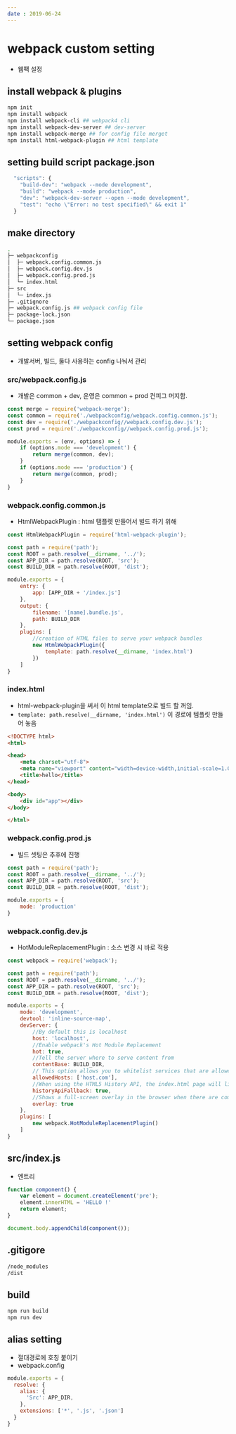 ```yaml
---
date : 2019-06-24
---
```


# webpack custom setting

- 웹팩 설정

## install webpack & plugins

```bash
npm init
npm install webpack
npm install webpack-cli ## webpack4 cli
npm install webpack-dev-server ## dev-server
npm install webpack-merge ## for config file merget
npm install html-webpack-plugin ## html template
```

## setting build script package.json

```js
  "scripts": {
    "build-dev": "webpack --mode development",
    "build": "webpack --mode production",
    "dev": "webpack-dev-server --open --mode development",
    "test": "echo \"Error: no test specified\" && exit 1"
  }
```

## make directory

```bash
.
├─ webpackconfig
│  ├─ webpack.config.common.js
│  ├─ webpack.config.dev.js
│  ├─ webpack.config.prod.js
│  └─ index.html
├─ src
│  └─ index.js
├─ .gitignore
├─ webpack.config.js ## webpack config file
├─ package-lock.json
└─ package.json
```

## setting webpack config

- 개발서버, 빌드, 둘다 사용하는 config 나눠서 관리


### src/webpack.config.js
- 개발은 common + dev, 운영은 common + prod 컨피그 머지함.

```js
const merge = require('webpack-merge');
const common = require('./webpackconfig/webpack.config.common.js');
const dev = require('./webpackconfig//webpack.config.dev.js');
const prod = require('./webpackconfig//webpack.config.prod.js');

module.exports = (env, options) => {
    if (options.mode === 'development') {
        return merge(common, dev);
    }
    if (options.mode === 'production') {
        return merge(common, prod);
    }
}
```

### webpack.config.common.js
- HtmlWebpackPlugin : html 탬플렛 만들어서 빌드 하기 위해

```js
const HtmlWebpackPlugin = require('html-webpack-plugin');

const path = require('path');
const ROOT = path.resolve(__dirname, '../');
const APP_DIR = path.resolve(ROOT, 'src');
const BUILD_DIR = path.resolve(ROOT, 'dist');

module.exports = {
    entry: {
        app: [APP_DIR + '/index.js']
    },
    output: {
        filename: '[name].bundle.js',
        path: BUILD_DIR
    },
    plugins: [
        //creation of HTML files to serve your webpack bundles
        new HtmlWebpackPlugin({
            template: path.resolve(__dirname, 'index.html')
        })
    ]
}
```

### index.html

- html-webpack-plugin을 써서 이 html template으로 빌드 할 꺼임.
- `template: path.resolve(__dirname, 'index.html')` 이 경로에 템플릿 만들어 놓음

```html
<!DOCTYPE html>
<html>

<head>
    <meta charset="utf-8">
    <meta name="viewport" content="width=device-width,initial-scale=1.0">
    <title>hello</title>
</head>

<body>
    <div id="app"></div>
</body>

</html>
```

### webpack.config.prod.js

- 빌드 셋팅은 추후에 진행

```js
const path = require('path');
const ROOT = path.resolve(__dirname, '../');
const APP_DIR = path.resolve(ROOT, 'src');
const BUILD_DIR = path.resolve(ROOT, 'dist');

module.exports = {
    mode: 'production'
}
```

### webpack.config.dev.js

- HotModuleReplacementPlugin : 소스 변경 시 바로 적용

```js
const webpack = require('webpack');

const path = require('path');
const ROOT = path.resolve(__dirname, '../');
const APP_DIR = path.resolve(ROOT, 'src');
const BUILD_DIR = path.resolve(ROOT, 'dist');

module.exports = {
    mode: 'development',
    devtool: 'inline-source-map',
    devServer: {
        //By default this is localhost
        host: 'localhost',
        //Enable webpack's Hot Module Replacement
        hot: true,
        //Tell the server where to serve content from
        contentBase: BUILD_DIR,
        // This option allows you to whitelist services that are allowed to access the dev server.
        allowedHosts: ['host.com'],
        //When using the HTML5 History API, the index.html page will likely have to be served in place of any 404 responses
        historyApiFallback: true,
        //Shows a full-screen overlay in the browser when there are compiler errors or warnings
        overlay: true
    },
    plugins: [
        new webpack.HotModuleReplacementPlugin()
    ]
}
```

## src/index.js

- 엔트리

```js
function component() {
    var element = document.createElement('pre');
    element.innerHTML = 'HELLO !'
    return element;
}

document.body.appendChild(component());
```

## .gitigore

```bash
/node_modules
/dist
```

## build

```bash
npm run build
npm run dev
```

## alias setting
- 절대경로에 호칭 붙이기
- webpack.config
```js
module.exports = {
  resolve: {
    alias: {
      'Src': APP_DIR,
    },
    extensions: ['*', '.js', '.json']
  }
}

```

